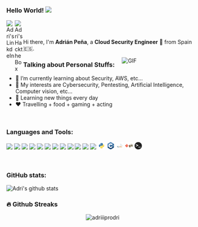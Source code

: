 ### Hello World! <img src="https://raw.githubusercontent.com/iampavangandhi/iampavangandhi/master/gifs/Hi.gif" width="30px"></h2>


<a href="https://www.linkedin.com/in/adrianprodri/">
  <img align="left" alt="Adri's LinkdeIn" width="22px" src="https://cdn.jsdelivr.net/npm/simple-icons@v3/icons/linkedin.svg" />
</a>
<a href="https://app.hackthebox.eu/profile/136435">
  <img align="left" alt="Adri's HacktheBox" width="22px" src="https://www.google.com/s2/favicons?domain=hackthebox.eu" />
</a>

<br />
<br />

Hi there, I'm **Adrián Peña**, a **Cloud Security Engineer** 🚀 from Spain :es:.

  <img align="right" alt="GIF" width="40%" height="40%" src="https://i.pinimg.com/originals/e4/26/70/e426702edf874b181aced1e2fa5c6cde.gif" />

### Talking about Personal Stuffs:

- 🌱 I’m currently learning about Security, AWS, etc...
- 🤔 My interests are Cybersecurity, Pentesting, Artificial Intelligence, Computer vision, etc...
- 💼 Learning new things every day
- :heart: Travelling + food + gaming + acting

<br/>

### Languages and Tools:

<code><a href="https://portswigger.net/burp"><img height="20" src="https://www.google.com/s2/favicons?domain=portswigger.net/burp"></a></code>
<code><a href="https://metasploit.com"><img height="20" src="https://www.google.com/s2/favicons?domain=metasploit.com"></a></code>
<code><a href="https://nmap.org"><img height="20" src="https://www.google.com/s2/favicons?domain=nmap.org"></a></code>
<code><a href="https://golang.org"><img height="20" src="https://www.google.com/s2/favicons?domain=golang.org"></a></code>
<code><a href="https://sqlite.org"><img height="20" src="https://www.google.com/s2/favicons?domain=sqlite.org"></a></code>
<code><a href="https://elastic.co"><img height="20" src="https://www.google.com/s2/favicons?domain=elastic.co"></a></code>
<code><a href="https://wireshark.org"><img height="20" src="https://www.google.com/s2/favicons?domain=wireshark.org"></a></code>
<code><a href="https://sqlmap.org"><img height="20" src="https://www.google.com/s2/favicons?domain=sqlmap.org"></a></code>
<code><a href="https://owasp.org/www-project-zap"><img height="20" src="https://www.google.com/s2/favicons?domain=owasp.org/www-project-zap"></a></code>
<code><a href="https://docker.com"><img height="20" src="https://www.google.com/s2/favicons?domain=docker.com"></a></code>
<code><a href="https://swagger.io"><img height="20" src="https://www.google.com/s2/favicons?domain=swagger.io"></a></code>
<code><a href="https://aws.amazon.com"><img height="20" src="https://www.google.com/s2/favicons?domain=aws.amazon.com"></a></code>
<code><a href="https://python.org"><img height="20" src="https://raw.githubusercontent.com/github/explore/80688e429a7d4ef2fca1e82350fe8e3517d3494d/topics/python/python.png"></a></code>
<code><img height="20" src="https://raw.githubusercontent.com/github/explore/80688e429a7d4ef2fca1e82350fe8e3517d3494d/topics/cpp/cpp.png"></code>
<code><a href="https://mysql.com"><img height="20" src="https://raw.githubusercontent.com/github/explore/80688e429a7d4ef2fca1e82350fe8e3517d3494d/topics/mysql/mysql.png"></a></code>
<code><a href="https://git-scm.com"><img height="20" src="https://raw.githubusercontent.com/github/explore/80688e429a7d4ef2fca1e82350fe8e3517d3494d/topics/git/git.png"></a></code>
<code><img height="20" src="https://raw.githubusercontent.com/github/explore/80688e429a7d4ef2fca1e82350fe8e3517d3494d/topics/terminal/terminal.png"></code>

<br/>

### GitHub stats:

![Adri's github stats](https://github-readme-stats.vercel.app/api?username=adriiiprodri&show_icons=true&hide_border=true)

### 🔥 Github Streaks
<p align="center"><img src="https://github-readme-streak-stats.herokuapp.com/?user=adriiiprodri&theme=black-ice&hide_border=true&stroke=0000&background=0D1117&ring=e05397&fire=e05397&currStreakLabel=e05397&bg_color=30,e96443,904e95&title_color=fff&text_color=fff" alt="adriiiprodri" /></p>
